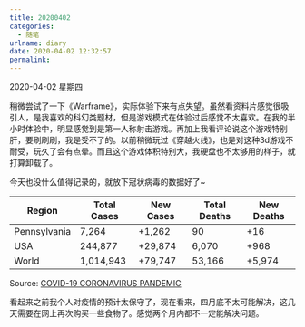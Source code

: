 ```yaml
---
title: 20200402
categories:
  - 随笔
urlname: diary
date: 2020-04-02 12:32:57
permalink:
---
```

2020-04-02 星期四

稍微尝试了一下《Warframe》，实际体验下来有点失望。虽然看资料片感觉很吸引人，是我喜欢的科幻类题材，但是游戏模式在体验过后感觉不太喜欢。在我的半小时体验中，明显感觉到是第一人称射击游戏。再加上我看评论说这个游戏特别肝，要刷刷刷，我是受不了的。以前稍微玩过《穿越火线》，也是对这种3d游戏不耐受，玩久了会有点晕。而且这个游戏体积特别大，我硬盘也不太够用的样子，就打算卸载了。

今天也没什么值得记录的，就放下冠状病毒的数据好了~

| Region       | Total Cases | New Cases | Total Deaths | New Deaths |
|--------------|-------------|-----------|--------------|------------|
| Pennsylvania | 7,264       | +1,262    | 90           | +16        |
| USA          | 244,877     | +29,874   | 6,070        | +968       |
| World        | 1,014,943   | +79,747   | 53,166       | +5,974     |

Source: [COVID-19 CORONAVIRUS PANDEMIC](https://www.worldometers.info/coronavirus/)

看起来之前我个人对疫情的预计太保守了，现在看来，四月底不太可能解决，这几天需要在网上再次购买一些食物了。感觉两个月内都不一定能解决问题。